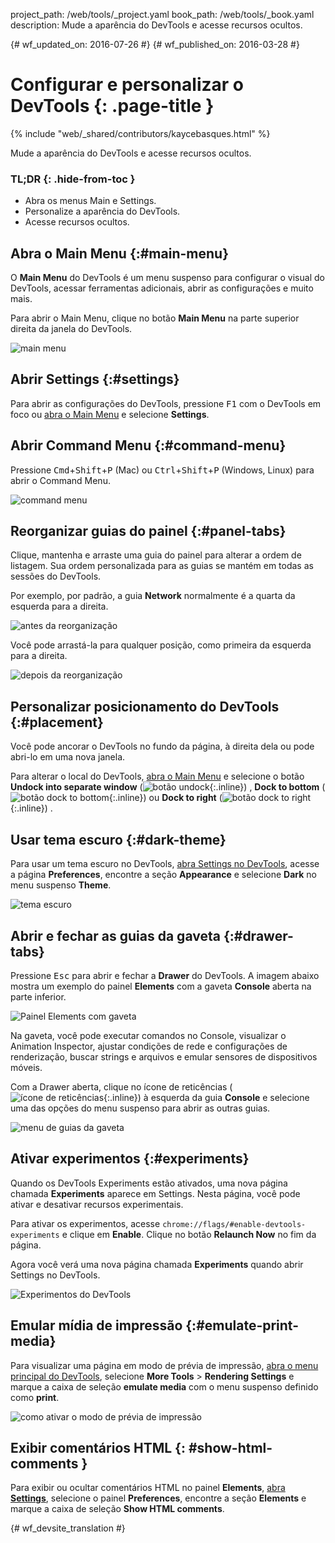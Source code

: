 project_path: /web/tools/_project.yaml
book_path: /web/tools/_book.yaml
description: Mude a aparência do DevTools e acesse recursos ocultos.

{# wf_updated_on: 2016-07-26 #}
{# wf_published_on: 2016-03-28 #}

# Configurar e personalizar o DevTools {: .page-title }

{% include "web/_shared/contributors/kaycebasques.html" %}

Mude a aparência do DevTools e acesse recursos 
ocultos.


### TL;DR {: .hide-from-toc }
- Abra os menus Main e Settings.
- Personalize a aparência do DevTools.
- Acesse recursos ocultos.


## Abra o Main Menu {:#main-menu}

O **Main Menu** do DevTools é um menu suspenso para configurar o visual
do DevTools, acessar ferramentas adicionais, abrir as configurações e muito mais.

Para abrir o Main Menu, clique no botão **Main Menu** na parte superior direita
da janela do DevTools.

![main menu](images/main-menu.png)

## Abrir Settings {:#settings}

Para abrir as configurações do DevTools, pressione <kbd>F1</kbd> com o DevTools em foco
ou [abra o Main Menu](#main-menu) e selecione **Settings**.

## Abrir Command Menu {:#command-menu}

Pressione <kbd>Cmd</kbd>+<kbd>Shift</kbd>+<kbd>P</kbd> (Mac) ou
<kbd>Ctrl</kbd>+<kbd>Shift</kbd>+<kbd>P</kbd> (Windows, Linux) para abrir o
Command Menu.

![command menu](images/command-menu.png)

## Reorganizar guias do painel {:#panel-tabs}

Clique, mantenha e arraste uma guia do painel para alterar a ordem de listagem. Sua ordem personalizada para as guias
se mantém em todas as sessões do DevTools.

Por exemplo, por padrão, a guia **Network** normalmente é a quarta da esquerda para a direita.

![antes da reorganização](images/before-reorder.png)

Você pode arrastá-la para qualquer posição, como primeira da esquerda para a direita.

![depois da reorganização](images/after-reorder.png)

## Personalizar posicionamento do DevTools {:#placement}

Você pode ancorar o DevTools no fundo da página, à direita dela ou 
pode abri-lo em uma nova janela. 

Para alterar o local do DevTools, [abra o Main Menu](#main-menu) e selecione
o botão **Undock into separate window** 
(![botão undock](images/undock.png){:.inline})
, **Dock to bottom** 
(![botão dock to bottom](images/dock-bottom.png){:.inline})
 ou 
**Dock to right** 
(![botão dock to right](images/dock-right.png){:.inline})
. 

## Usar tema escuro {:#dark-theme}

Para usar um tema escuro no DevTools, [abra Settings no DevTools](#settings),
acesse a página **Preferences**, encontre a seção **Appearance** e
selecione **Dark** no menu suspenso **Theme**.

![tema escuro](images/dark-theme.png)

## Abrir e fechar as guias da gaveta {:#drawer-tabs}

Pressione <kbd>Esc</kbd> para abrir e fechar a **Drawer** do DevTools. A imagem
abaixo mostra um exemplo do painel **Elements** com a gaveta **Console**
aberta na parte inferior.

![Painel Elements com gaveta](images/drawer.png)

Na gaveta, você pode executar comandos no Console, visualizar o Animation 
Inspector, ajustar condições de rede e configurações de renderização, buscar 
strings e arquivos e emular sensores de dispositivos móveis.

Com a Drawer aberta, clique no ícone de reticências
(![ícone de reticências](images/three-dot.png){:.inline}) à esquerda da 
guia **Console** e selecione uma das opções do menu suspenso para abrir as
outras guias.

![menu de guias da gaveta](images/drawer-tabs.png)

## Ativar experimentos {:#experiments}

Quando os DevTools Experiments estão ativados, uma nova página chamada **Experiments**
 aparece em Settings. Nesta página, você pode ativar e desativar
recursos experimentais.

Para ativar os experimentos, acesse `chrome://flags/#enable-devtools-experiments`
e clique em **Enable**. Clique no botão **Relaunch Now** no fim da
página. 

Agora você verá uma nova página chamada **Experiments** quando abrir Settings
no DevTools.

![Experimentos do DevTools](images/experiments.png)

## Emular mídia de impressão {:#emulate-print-media}

Para visualizar uma página em modo de prévia de impressão, [abra o menu principal do 
DevTools](#main-menu), selecione **More Tools** > **Rendering Settings** e 
marque a caixa de seleção **emulate media** com o menu suspenso definido como **print**.

![como ativar o modo de prévia de impressão](images/emulate-print-media.png)

## Exibir comentários HTML {: #show-html-comments }

Para exibir ou ocultar comentários HTML no painel **Elements**, [abra
**Settings**](#settings), selecione o painel **Preferences**, encontre a seção
**Elements** e marque a caixa de seleção **Show HTML comments**.


{# wf_devsite_translation #}
